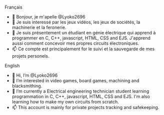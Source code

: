 Français
- 👋 Bonjour, je m'apelle @Lyoko2696
- 👀 Je suis interessé par les jeux vidéos, les jeux de sociétés, la machinerie et la feronerie.
- 🌱 Je suis présentement un étudiant en génie électrique qui apprend à programmer en
     C, C++, javascript, HTML, CSS and EJS. J'apprend aussi comment concevoir mes propres circuits électroniques.
- 📫 Ce compte est principalement for le suivi et la sauvegarde de mes projets personels.

English
- 👋 Hi, I’m @Lyoko2696
- 👀 I’m interested in video games, board games, machining and blacksmithing.
- 🌱 I’m currently a Electrical engineering technician student learning programmation in
     C, C++, javascript, HTML, CSS and EJS. I'm also learning how to make my own circuits from scratch.
- 📫 This account is mainly for private projects tracking and safekeeping.

<!---
Lyoko2696/Lyoko2696 is a ✨ special ✨ repository because its `README.md` (this file) appears on your GitHub profile.
You can click the Preview link to take a look at your changes.
--->
